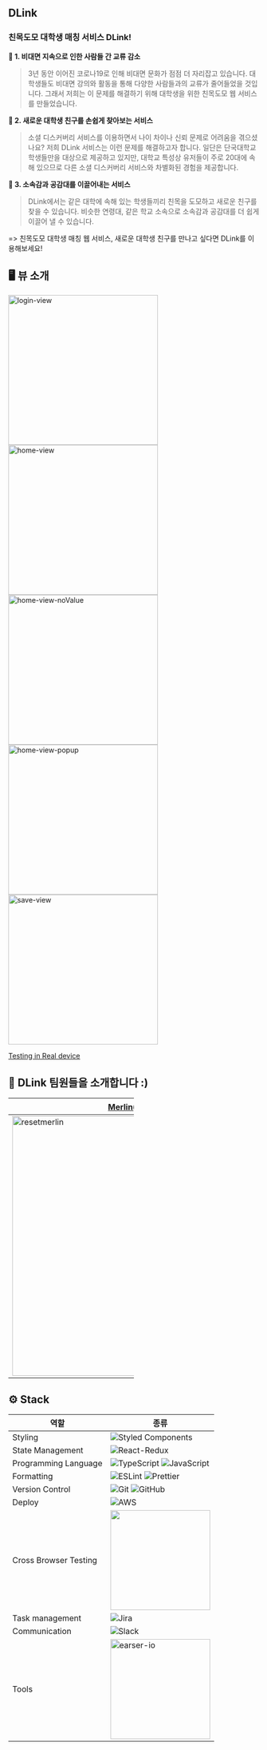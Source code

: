 
## DLink
### 친목도모 대학생 매칭 서비스 DLink!
**📍 1. 비대면 지속으로 인한 사람들 간 교류 감소**
> 3년 동안 이어진 코로나19로 인해 비대면 문화가 점점 더 자리잡고 있습니다. 대학생들도 비대면 강의와 활동을 통해 다양한 사람들과의 교류가 줄어들었을 것입니다. 그래서 저희는 이 문제를 해결하기 위해 대학생을 위한 친목도모 웹 서비스를 만들었습니다.

**📍 2. 새로운 대학생 친구를 손쉽게 찾아보는 서비스**
> 소셜 디스커버리 서비스를 이용하면서 나이 차이나 신뢰 문제로 어려움을 겪으셨나요? 저희 DLink 서비스는 이런 문제를 해결하고자 합니다.
일단은 단국대학교 학생들만을 대상으로 제공하고 있지만, 대학교 특성상 유저들이 주로 20대에 속해 있으므로 다른 소셜 디스커버리 서비스와 차별화된 경험을 제공합니다.

**📍 3. 소속감과 공감대를 이끌어내는 서비스**
> DLink에서는 같은 대학에 속해 있는 학생들끼리 친목을 도모하고 새로운 친구를 찾을 수 있습니다. 비슷한 연령대, 같은 학교 소속으로 소속감과 공감대를 더 쉽게 이끌어 낼 수 있습니다. 

=> 친목도모 대학생 매칭 웹 서비스, 새로운 대학생 친구를 만나고 싶다면 DLink를 이용해보세요!

## 🖥 뷰 소개

       
<img src="https://github.com/resetmerlin/DLink/assets/108568153/cc7c90f4-5d35-4d45-ba9b-f3002b2a11e1" width="300" alt="login-view" />
<img src="https://github.com/resetmerlin/DLink/assets/108568153/8a9a9bf6-09ef-4c1d-b1a1-d970c8c665df" width="300" alt="home-view"/>
<img src="https://github.com/resetmerlin/DLink/assets/108568153/8a1f542d-5bdb-44b4-9d01-85e52bfb0641" width="300" alt="home-view-noValue"/>
<img src="https://github.com/resetmerlin/DLink/assets/108568153/07723da3-5fdc-436f-afd8-9e6e680c716b" width="300" alt="home-view-popup"/>
<img src="https://github.com/resetmerlin/DLink/assets/108568153/cdda21d1-8aee-49bf-9162-63172d18d73a" width="300" alt="save-view"/>


[Testing in Real device](https://github.com/resetmerlin/DLink/assets/108568153/95e647f1-e12f-4f3f-b310-206b8f70f83a)

## 👥 DLink 팀원들을 소개합니다 :)
<div style="max-width: 50%">

|[Merlin(프론트엔드)](https://github.com/resetmerlin)|[HongdeokKim(백엔드)](https://github.com/HongdeokKim)|[KanghoLim(백엔드)](https://github.com/limkangho)
|------|------|------|
|<img src="https://avatars.githubusercontent.com/u/108568153?v=4" width="520" alt="resetmerlin"/>|<img src="https://avatars.githubusercontent.com/u/76855335?v=4" width="520" alt="HongdeokKim"/>|<img src="https://avatars.githubusercontent.com/u/49905142?v=4" width="520" alt="KanghoLim"/>|

</div>

## ⚙️ Stack

|역할|종류|
|-|-|
|Styling|![Styled Components](https://img.shields.io/badge/styled--components-DB7093?style=for-the-badge&logo=styled-components&logoColor=white)|
|State Management|![React-Redux](https://img.shields.io/badge/redux-%23593d88.svg?style=for-the-badge&logo=redux&logoColor=white)|
|Programming Language|![TypeScript](https://img.shields.io/badge/typescript-%23007ACC.svg?style=for-the-badge&logo=typescript&logoColor=white) ![JavaScript](https://img.shields.io/badge/javascript-%23323330.svg?style=for-the-badge&logo=javascript&logoColor=%23F7DF1E)|
|Formatting|![ESLint](https://img.shields.io/badge/ESLint-4B3263?style=for-the-badge&logo=eslint&logoColor=white) ![Prettier](https://img.shields.io/badge/Prettier-F7B93E?style=for-the-badge&logo=prettier&logoColor=white)|
|Version Control|![Git](https://img.shields.io/badge/git-%23F05033.svg?style=for-the-badge&logo=git&logoColor=white) ![GitHub](https://img.shields.io/badge/github-%23121011.svg?style=for-the-badge&logo=github&logoColor=white) |
|Deploy|![AWS](https://img.shields.io/badge/Amazon_AWS-FF9900?style=for-the-badge&logo=amazonaws&logoColor=white)|
|Cross Browser Testing|<img src="https://github.com/resetmerlin/DLink/assets/108568153/3c10eea3-3e6f-4eb8-b315-8f37a1f33295" width="200"/>|
|Task management|![Jira](https://img.shields.io/badge/jira-%230A0FFF.svg?style=for-the-badge&logo=jira&logoColor=white)|
|Communication| ![Slack](https://img.shields.io/badge/Slack-4A154B?style=for-the-badge&logo=slack&logoColor=white)|`  
|Tools|<img src="https://github.com/resetmerlin/DLink/assets/108568153/1dbab3e6-c460-4199-9073-a7a58ddaca16" width="200" alt="earser-io"/>|`  

